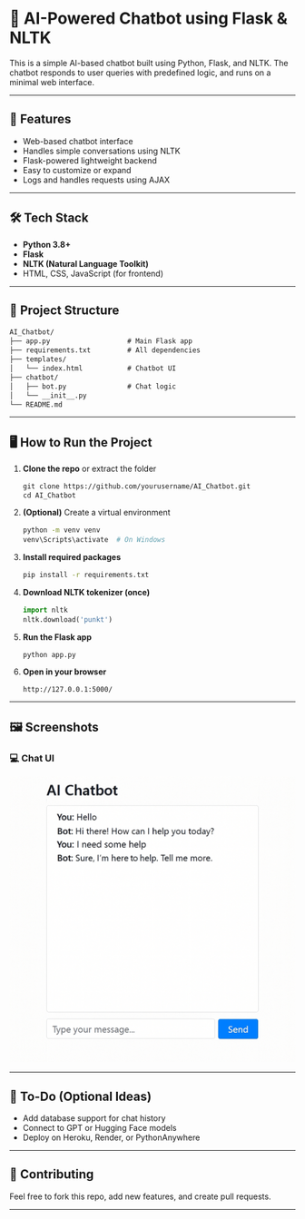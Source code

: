 # 💬 AI-Powered Chatbot using Flask & NLTK

This is a simple AI-based chatbot built using Python, Flask, and NLTK. The chatbot responds to user queries with predefined logic, and runs on a minimal web interface.

---

## 🚀 Features

- Web-based chatbot interface
- Handles simple conversations using NLTK
- Flask-powered lightweight backend
- Easy to customize or expand
- Logs and handles requests using AJAX

---

## 🛠️ Tech Stack

- **Python 3.8+**
- **Flask**
- **NLTK (Natural Language Toolkit)**
- HTML, CSS, JavaScript (for frontend)

---

## 📂 Project Structure

```
AI_Chatbot/
├── app.py                   # Main Flask app
├── requirements.txt         # All dependencies
├── templates/
│   └── index.html           # Chatbot UI
├── chatbot/
│   ├── bot.py               # Chat logic
│   └── __init__.py
└── README.md
```

---

## 🖥️ How to Run the Project

1. **Clone the repo** or extract the folder  
   ```
   git clone https://github.com/yourusername/AI_Chatbot.git
   cd AI_Chatbot
   ```

2. **(Optional)** Create a virtual environment
   ```bash
   python -m venv venv
   venv\Scripts\activate  # On Windows
   ```

3. **Install required packages**
   ```bash
   pip install -r requirements.txt
   ```

4. **Download NLTK tokenizer (once)**
   ```python
   import nltk
   nltk.download('punkt')
   ```

5. **Run the Flask app**
   ```bash
   python app.py
   ```

6. **Open in your browser**
   ```
   http://127.0.0.1:5000/
   ```

---

## 🖼️ Screenshots

### 💻 Chat UI

![Chat UI](AI_Chatbot_Image.png)

---

## 📌 To-Do (Optional Ideas)

- Add database support for chat history
- Connect to GPT or Hugging Face models
- Deploy on Heroku, Render, or PythonAnywhere

---

## 🤝 Contributing

Feel free to fork this repo, add new features, and create pull requests.

---

